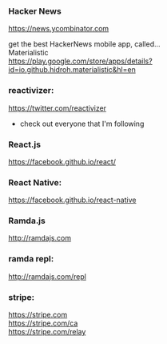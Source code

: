 ### Hacker News  
https://news.ycombinator.com  

get the best HackerNews mobile app, called...   
Materialistic   
https://play.google.com/store/apps/details?id=io.github.hidroh.materialistic&hl=en   


### reactivizer:  
https://twitter.com/reactivizer  
- check out everyone that I'm following  

### React.js
https://facebook.github.io/react/

### React Native:  
https://facebook.github.io/react-native


### Ramda.js
http://ramdajs.com  
  

### ramda repl:  
http://ramdajs.com/repl  


### stripe:   
https://stripe.com   
https://stripe.com/ca   
https://stripe.com/relay
